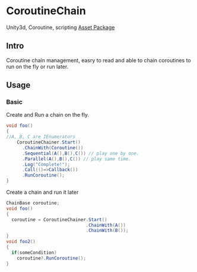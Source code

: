 # CoroutineChain
Unity3d, Coroutine, scripting
[Asset Package](/build/packages/CoroutineChainer.unitypackage)

## Intro
Coroutine chain management, easry to read and able to chain coroutines to run on the fly or run later.

## Usage
### Basic
Create and Run a chain on the fly.
```csharp
void foo()
{
//A, B, C are IEnumerators
    CoroutineChainer.Start()
      .ChainWith(Coroutine())
      .Sequential(A(),B(),C()) // play one by one.
      .Parallel(A(),B(),C()) // play same time.
      .Log("Complete!");
      .Call(()=>Callback())
      .RunCoroutine();
}

```

Create a chain and run it later
```csharp
ChainBase coroutine;
void foo()
{
  coroutine = CoroutineChainer.Start()
                              .ChainWith(A())
                              .ChainWith(B());
}
void foo2()
{
  if(someCondition)
    coroutine?.RunCoroutine();
}
```

